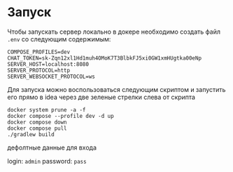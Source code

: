 # Запуск 
Чтобы запускать сервер локально в докере необходимо создать файл `.env` со следующим содержимым:

```text
COMPOSE_PROFILES=dev
CHAT_TOKEN=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
SERVER_HOST=localhost:8080
SERVER_PROTOCOL=http
SERVER_WEBSOCKET_PROTOCOL=ws
```

Для запуска можно воспользоваться следующим скриптом и запустить его прямо в idea через две зеленые стрелки слева от скрипта
```shell
docker system prune -a -f
docker compose --profile dev -d up  
docker compose down   
docker compose pull  
./gradlew build
```

дефолтные данные для входа 

login: `admin`
password: `pass`